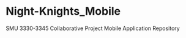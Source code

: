 Night-Knights_Mobile
====================

SMU 3330-3345 Collaborative Project Mobile Application Repository
